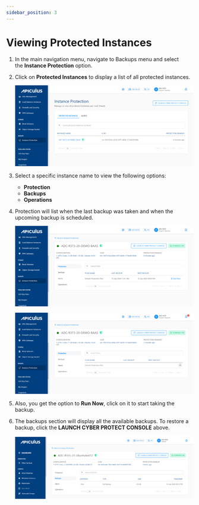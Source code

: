 ```yaml
---
sidebar_position: 3
---
```

# Viewing Protected Instances

1. In the main navigation menu, navigate to Backups menu and select the **Instance Protection** option.
2. Click on **Protected Instances** to display a list of all protected instances.

	![Viewing Protected Instances](img/ViewingProtectedInstances1.png)

3. Select a specific instance name to view the following options:
    - **Protection**
    - **Backups**
    - **Operations**
4. Protection will list when the last backup was taken and when the upcoming backup is scheduled.

	![Viewing Protected Instances](img/ViewingProtectedInstances2.png)

	![Viewing Protected Instances](img/ViewingProtectedInstances3.png)

5. Also, you get the option to **Run Now**, click on it to start taking the backup.
6. The backups section will display all the available backups. To restore a backup, click the **LAUNCH CYBER PROTECT CONSOLE** above.

	![Viewing Protected Instances](img/ViewingProtectedInstances4.png)
